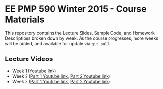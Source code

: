 EE PMP 590 Winter 2015 - Course Materials
========================================
This repository contains the Lecture Slides, Sample Code, and Homework Descriptions broken down by week. As the course progresses, more weeks will be added, and available for update via `git pull`.

Lecture Videos
--------------

* Week 1 ([Youtube link](https://www.youtube.com/watch?v=CrG8-2V69qQ))
* Week 2 ([Part 1 Youtube link](https://www.youtube.com/watch?v=1-7Muf1jYYk), [Part 2 Youtube link](https://www.youtube.com/watch?v=iOl5T_cr5_8))
* Week 3 ([Part 1 Youtube link](https://www.youtube.com/watch?v=An9m_Y1zI7Y), [Part 2 Youtube link](https://www.youtube.com/watch?v=tAigOu1PsqI))
